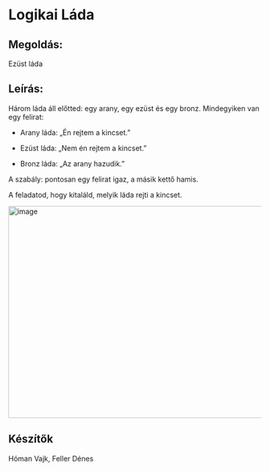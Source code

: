 # Logikai Láda

## Megoldás:
Ezüst láda

## Leírás:
Három láda áll előtted: egy arany, egy ezüst és egy bronz.
Mindegyiken van egy felirat:

- Arany láda: „Én rejtem a kincset.”

- Ezüst láda: „Nem én rejtem a kincset.”

- Bronz láda: „Az arany hazudik.”

A szabály: pontosan egy felirat igaz, a másik kettő hamis.

A feladatod, hogy kitaláld, melyik láda rejti a kincset.

<img width="557" height="422" alt="image" src="https://github.com/user-attachments/assets/06c143c4-203c-4488-8de5-73f821f8e54a" />


## Készítők
Hóman Vajk, Feller Dénes
